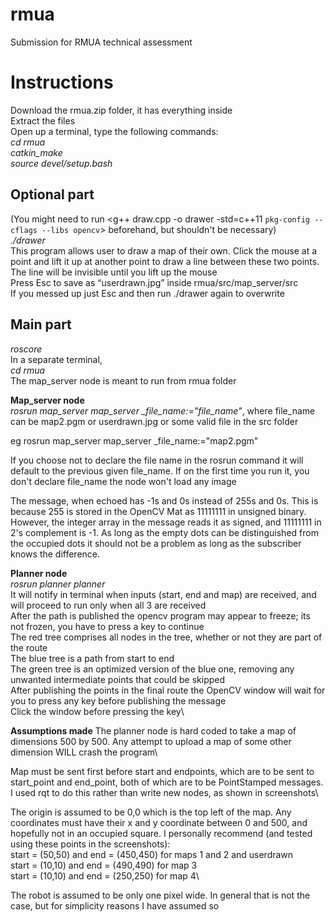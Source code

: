 # rmua
Submission for RMUA technical assessment
# Instructions
Download the rmua.zip folder, it has everything inside\
Extract the files\
Open up a terminal, type the following commands:\
*cd rmua*\
*catkin_make*\
*source devel/setup.bash*
## Optional part
(You might need to run <g++ draw.cpp -o drawer -std=c++11 `pkg-config --cflags --libs opencv`> beforehand, but shouldn't be necessary)\
*./drawer*\
This program allows user to draw a map of their own. Click the mouse at a point and lift it up at another point to draw a line between these two points. The line will be invisible until you lift up the mouse \
Press Esc to save as “userdrawn.jpg” inside rmua/src/map_server/src \
If you messed up just Esc and then run ./drawer again to overwrite

## Main part
*roscore*\
In a separate terminal, \
*cd rmua*\
The map_server node is meant to run from rmua folder

**Map_server node**\
*rosrun map_server map_server _file_name:="file_name"*, where file_name can be map2.pgm or userdrawn.jpg or some valid file in the src folder

eg rosrun map_server map_server _file_name:="map2.pgm"

If you choose not to declare the file name in the rosrun command it will default to the previous given file_name. If on the first time you run it, you don't declare file_name the node won't load any image

The message, when echoed has -1s and 0s instead of 255s and 0s. This is because 255 is stored in the OpenCV Mat as 11111111 in unsigned binary. However, the integer array in the message reads it as signed, and 11111111 in 2's complement is -1. As long as the empty dots can be distinguished from the occupied dots it should not be a problem as long as the subscriber knows the difference.

**Planner node**\
*rosrun planner planner*\
It will notify in terminal when inputs (start, end and map) are received, and will proceed to run only when all 3 are received\
After the path is published the opencv program may appear to freeze; its not frozen, you have to press a key to continue\
The red tree comprises all nodes in the tree, whether or not they are part of the route\
The blue tree is a path from start to end\
The green tree is an optimized version of the blue one, removing any unwanted intermediate points that could be skipped\
After publishing the points in the final route the OpenCV window will wait for you to press any key before publishing the message\
Click the window before pressing the key\

**Assumptions made**
The planner node is hard coded to take a map of dimensions 500 by 500. Any attempt to upload a map of some other dimension WILL crash the program\

Map must be sent first before start and endpoints, which are to be sent to start_point and end_point, both of which are to be PointStamped messages. I used rqt to do this rather than write new nodes, as shown in screenshots\

The origin is assumed to be 0,0 which is the top left of the map. Any coordinates must have their x and y coordinate between 0 and 500, and hopefully not in an occupied square. I personally recommend (and tested using these points in the screenshots):\
start = (50,50) and end = (450,450) for maps 1 and 2 and userdrawn\
start = (10,10) and end = (490,490) for map 3\
start = (10,10) and end = (250,250) for map 4\

The robot is assumed to be only one pixel wide. In general that is not the case, but for simplicity reasons I have assumed so

